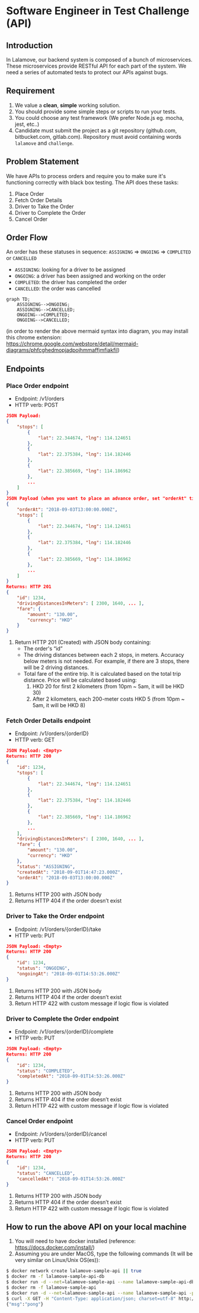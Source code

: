 # Software Engineer in Test Challenge (API)

## Introduction

In Lalamove, our backend system is composed of a bunch of microservices. These microservices provide RESTful API for each part of the system. We need a series of automated tests to protect our APIs against bugs.

## Requirement

1. We value a **clean**, **simple** working solution.
2. You should provide some simple steps or scripts to run your tests.
3. You could choose any test framework (We prefer Node.js eg. mocha, jest, etc..)
4. Candidate must submit the project as a git repository (github.com, bitbucket.com, gitlab.com). Repository must avoid containing words `lalamove` and `challenge`.

## Problem Statement

We have APIs to process orders and require you to make sure it's functioning correctly with black box testing. The API does these tasks:
1. Place Order
2. Fetch Order Details
3. Driver to Take the Order
4. Driver to Complete the Order
5. Cancel Order

## Order Flow

An order has these statuses in sequence: `ASSIGNING` => `ONGOING` => `COMPLETED` or `CANCELLED`
   - `ASSIGNING`: looking for a driver to be assigned
   - `ONGOING`: a driver has been assigned and working on the order
   - `COMPLETED`: the driver has completed the order
   - `CANCELLED`: the order was cancelled

```mermaid
graph TD;
    ASSIGNING-->ONGOING;
    ASSIGNING-->CANCELLED;
    ONGOING-->COMPLETED;
    ONGOING-->CANCELLED;
```
(in order to render the above mermaid syntax into diagram, you may install this chrome extension: https://chrome.google.com/webstore/detail/mermaid-diagrams/phfcghedmopjadpojhmmaffjmfiakfil)

## Endpoints

### Place Order endpoint
- Endpoint: /v1/orders
- HTTP verb: POST
```JSON
JSON Payload:
{
    "stops": [
        {
            "lat": 22.344674, "lng": 114.124651
        },
        {
            "lat": 22.375384, "lng": 114.182446
        },
        {
            "lat": 22.385669, "lng": 114.186962
        },
        ...
    ]
}
JSON Payload (when you want to place an advance order, set "orderAt" time in future):
{
    "orderAt": "2018-09-03T13:00:00.000Z",
    "stops": [
        {
            "lat": 22.344674, "lng": 114.124651
        },
        {
            "lat": 22.375384, "lng": 114.182446
        },
        {
            "lat": 22.385669, "lng": 114.186962
        },
        ...
    ]
}
Returns: HTTP 201
{
    "id": 1234,
    "drivingDistancesInMeters": [ 2300, 1640, ... ],
    "fare": {
        "amount": "130.00",
        "currency": "HKD"
    }
}
```
1. Return HTTP 201 (Created) with JSON body containing:
   - The order's “id”
   - The driving distances between each 2 stops, in meters. Accuracy below meters is not needed. For example, if there are 3 stops, there will be 2 driving distances.
   - Total fare of the entire trip. It is calculated based on the total trip distance. Price will be calculated based using:
     1. HKD 20 for first 2 kilometers (from 10pm ~ 5am, it will be HKD 30)
     2. After 2 kilometers, each 200-meter costs HKD 5 (from 10pm ~ 5am, it will be HKD 8)

### Fetch Order Details endpoint
- Endpoint: /v1/orders/{orderID}
- HTTP verb: GET
```JSON
JSON Payload: <Empty>
Returns: HTTP 200
{
    "id": 1234,
    "stops": [
        {
            "lat": 22.344674, "lng": 114.124651
        },
        {
            "lat": 22.375384, "lng": 114.182446
        },
        {
            "lat": 22.385669, "lng": 114.186962
        },
        ...
    ],
    "drivingDistancesInMeters": [ 2300, 1640, ... ],
    "fare": {
        "amount": "130.00",
        "currency": "HKD"
    },
    "status": "ASSIGNING",
    "createdAt": "2018-09-01T14:47:23.000Z",
    "orderAt": "2018-09-03T13:00:00.000Z"
}
```
1. Returns HTTP 200 with JSON body
2. Returns HTTP 404 if the order doesn’t exist


### Driver to Take the Order endpoint
- Endpoint: /v1/orders/{orderID}/take
- HTTP verb: PUT
```JSON
JSON Payload: <Empty>
Returns: HTTP 200
{
    "id": 1234,
    "status": "ONGOING",
    "ongoingAt": "2018-09-01T14:53:26.000Z"
}
```
1. Returns HTTP 200 with JSON body
2. Returns HTTP 404 if the order doesn’t exist
3. Return HTTP 422 with custom message if logic flow is violated


### Driver to Complete the Order endpoint
- Endpoint: /v1/orders/{orderID}/complete
- HTTP verb: PUT
```JSON
JSON Payload: <Empty>
Returns: HTTP 200
{
    "id": 1234,
    "status": "COMPLETED",
    "completedAt": "2018-09-01T14:53:26.000Z"
}
```
1. Returns HTTP 200 with JSON body
2. Returns HTTP 404 if the order doesn’t exist
3. Return HTTP 422 with custom message if logic flow is violated


### Cancel Order endpoint
- Endpoint: /v1/orders/{orderID}/cancel
- HTTP verb: PUT
```JSON
JSON Payload: <Empty>
Returns: HTTP 200
{
    "id": 1234,
    "status": "CANCELLED",
    "cancelledAt": "2018-09-01T14:53:26.000Z"
}
```
1. Returns HTTP 200 with JSON body
2. Returns HTTP 404 if the order doesn’t exist
3. Return HTTP 422 with custom message if logic flow is violated


## How to run the above API on your local machine

1. You will need to have docker installed (reference: https://docs.docker.com/install/)
2. Assuming you are under MacOS, type the following commands (It will be very similar on Linux/Unix OS(es)):
```BASH
$ docker network create lalamove-sample-api || true
$ docker rm -f lalamove-sample-api-db
$ docker run -d --net=lalamove-sample-api --name lalamove-sample-api-db lalamove/lalamove-sample-api-db:1.0
$ docker rm -f lalamove-sample-api
$ docker run -d --net=lalamove-sample-api --name lalamove-sample-api -p 51544:8000 lalamove/lalamove-sample-api:1.0
$ curl -X GET -H "Content-Type: application/json; charset=utf-8" http://localhost:51544/ping # you are successful if you get {"msg":"pong"}
{"msg":"pong"}
```
